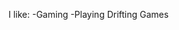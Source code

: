 I like:
-Gaming
-Playing Drifting Games

<!---
Darkhadow/Darkhadow is a ✨ special ✨ repository because its `README.md` (this file) appears on your GitHub profile.
You can click the Preview link to take a look at your changes.
--->
